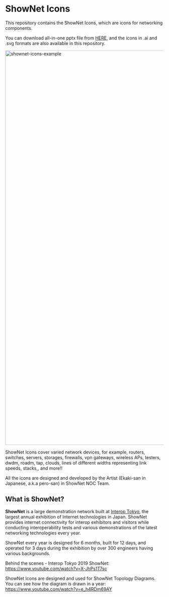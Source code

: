 
# ShowNet Icons

This repository contains the ShowNet Icons, which are icons for
networking components.

You can download all-in-one pptx file from [HERE](https://github.com/interop-tokyo-shownet/shownet-icons-test/raw/master/ShowNet%20Icons%202023%201.01.pptx),
and the icons in .ai and .svg formats are also available in this repository.

<img width="1250" alt="shownet-icons-example" src="https://github.com/interop-tokyo-shownet/shownet-icons-test/assets/184632/f5453688-2368-43bc-b21d-3fb11e80030d">


ShowNet Icons cover varied network devices, for example, routers,
switches, servers, storages, firewalls, vpn gateways, wireless APs,
testers, dwdm, roadm, tap, clouds, lines of different widths
representing link speeds, stacks,, and more!!

All the icons are designed and developed by the Artist (Ekaki-san in
Japanese, a.k.a pero-san) in ShowNet NOC Team.


## What is ShowNet?

**ShowNet** is a large demonstration network built at [Interop
Tokyo](https://interop.jp), the largest annual exhibition of Internet
technologies in Japan. ShowNet provides internet connectivity for
interop exhibitors and visitors while conducting interoperability
tests and various demonstrations of the latest networking technologies
every year.

ShowNet every year is designed for 6 months, built for 12 days, and
operated for 3 days during the exhibition by over 300 engineers having
various backgrounds.

Behind the scenes - Interop Tokyo 2019 ShowNet:
https://www.youtube.com/watch?v=X-JhPs1T7sc

ShowNet Icons are designed and used for ShowNet Topology Diagrams.
You can see how the diagram is drawn in a year:
https://www.youtube.com/watch?v=e_h4RDm69AY
